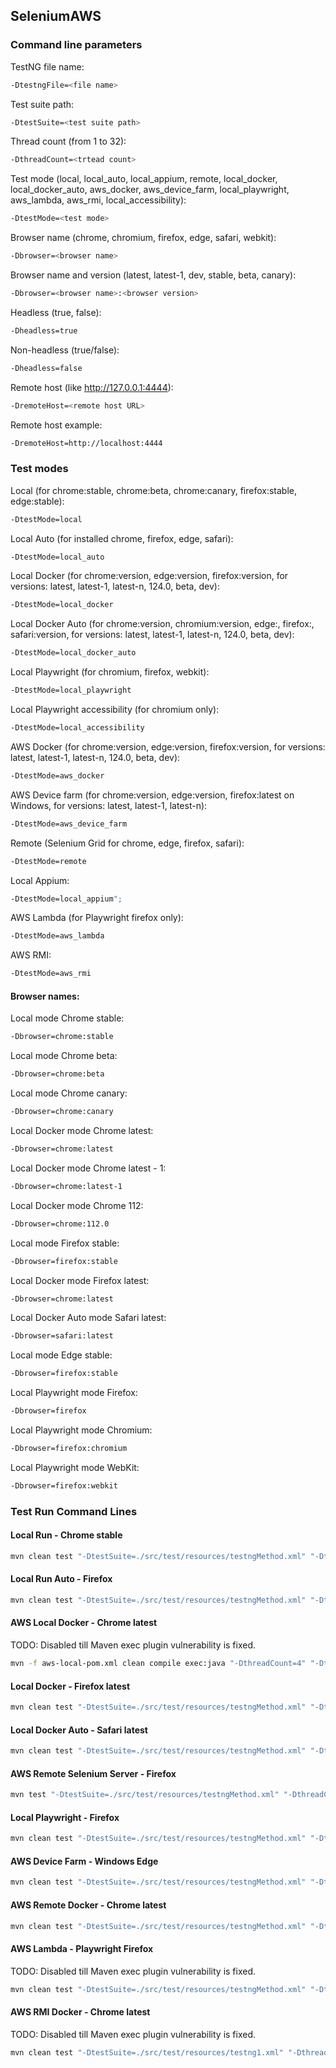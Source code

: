 ## SeleniumAWS
### Command line parameters
TestNG file name:
```bash
-DtestngFile=<file name>
```
Test suite path:
```bash
-DtestSuite=<test suite path>
```
Thread count (from 1 to 32):
```bash
-DthreadCount=<trtead count>
```
Test mode (local, local_auto, local_appium, remote, local_docker, local_docker_auto, aws_docker, aws_device_farm, local_playwright, aws_lambda, aws_rmi, local_accessibility):
```bash
-DtestMode=<test mode>
```
Browser name (chrome, chromium, firefox, edge, safari, webkit):
```bash
-Dbrowser=<browser name>
```
Browser name and version (latest, latest-1, dev, stable, beta, canary):
```bash
-Dbrowser=<browser name>:<browser version>
```
Headless (true, false):
```bash
-Dheadless=true
```
Non-headless (true/false):
```bash
-Dheadless=false
```
Remote host (like http://127.0.0.1:4444):
```bash
-DremoteHost=<remote host URL>
```
Remote host example:
```bash
-DremoteHost=http://localhost:4444
```
### Test modes
Local (for chrome:stable, chrome:beta, chrome:canary, firefox:stable, edge:stable):
```bash
-DtestMode=local
```
Local Auto (for installed chrome, firefox, edge, safari):
```bash
-DtestMode=local_auto
```
Local Docker (for chrome:version, edge:version, firefox:version,
for versions: latest, latest-1, latest-n, 124.0, beta, dev):
```bash
-DtestMode=local_docker
```
Local Docker Auto (for chrome:version, chromium:version, edge:<version>, firefox:<version>, safari:version,
for versions: latest, latest-1, latest-n, 124.0, beta, dev):
```bash
-DtestMode=local_docker_auto
```
Local Playwright (for chromium, firefox, webkit):
```bash
-DtestMode=local_playwright
```
Local Playwright accessibility (for chromium only):
```bash
-DtestMode=local_accessibility
```
AWS Docker (for chrome:version, edge:version, firefox:version,
for versions: latest, latest-1, latest-n, 124.0, beta, dev):
```bash
-DtestMode=aws_docker
```
AWS Device farm (for chrome:version, edge:version, firefox:latest on Windows,
for versions: latest, latest-1, latest-n):
```bash
-DtestMode=aws_device_farm
```
Remote (Selenium Grid for chrome, edge, firefox, safari):
```bash
-DtestMode=remote
```
Local Appium:
```bash
-DtestMode=local_appium";
```
AWS Lambda (for Playwright firefox only):
```bash
-DtestMode=aws_lambda
```
AWS RMI:
```bash
-DtestMode=aws_rmi
```
#### Browser names:
Local mode Chrome stable:
```bash
-Dbrowser=chrome:stable
```
Local mode Chrome beta:
```bash
-Dbrowser=chrome:beta
```
Local mode Chrome canary:
```bash
-Dbrowser=chrome:canary
```
Local Docker mode Chrome latest:
```bash
-Dbrowser=chrome:latest
```
Local Docker mode Chrome latest - 1:
```bash
-Dbrowser=chrome:latest-1
```
Local Docker mode Chrome 112:
```bash
-Dbrowser=chrome:112.0
```
Local mode Firefox stable:
```bash
-Dbrowser=firefox:stable
```
Local Docker mode Firefox latest:
```bash
-Dbrowser=chrome:latest
```
Local Docker Auto mode Safari latest:
```bash
-Dbrowser=safari:latest
```
Local mode Edge stable:
```bash
-Dbrowser=firefox:stable
```
Local Playwright mode Firefox:
```bash
-Dbrowser=firefox
```
Local Playwright mode Chromium:
```bash
-Dbrowser=firefox:chromium
```
Local Playwright mode WebKit:
```bash
-Dbrowser=firefox:webkit
```
### Test Run Command Lines
#### Local Run - Chrome stable
```bash
mvn clean test "-DtestSuite=./src/test/resources/testngMethod.xml" "-DthreadCount=2" "-DtestMode=local" "-Dbrowser=firefox:stable"
```    
#### Local Run Auto - Firefox
```bash
mvn clean test "-DtestSuite=./src/test/resources/testngMethod.xml" "-DthreadCount=2" "-DtestMode=local_auto" "-Dbrowser=firefox"
```    
#### AWS Local Docker - Chrome latest
TODO: Disabled till Maven exec plugin vulnerability is fixed.
```bash
mvn -f aws-local-pom.xml clean compile exec:java "-DthreadCount=4" "-DtestMode=local_docker" "-Dbrowser=chrome:latest" "-DtestngFile=testngMethod.xml"
```
#### Local Docker - Firefox latest
```bash
mvn clean test "-DtestSuite=./src/test/resources/testngMethod.xml" "-DthreadCount=2" "-DtestMode=local_docker" "-Dbrowser=firefox:latest"
```
#### Local Docker Auto - Safari latest
```bash
mvn clean test "-DtestSuite=./src/test/resources/testngMethod.xml" "-DthreadCount=2" "-DtestMode=local_docker_auto" "-Dbrowser=safari:latest"
```
#### AWS Remote Selenium Server - Firefox
```bash
mvn test "-DtestSuite=./src/test/resources/testngMethod.xml" "-DthreadCount=1" "-DtestMode=remote" "-Dbrowser=firefox:latest" "-DremoteHost=http://127.0.0.1:4444"
```
#### Local Playwright - Firefox
```bash
mvn clean test "-DtestSuite=./src/test/resources/testngMethod.xml" "-DthreadCount=2" "-DtestMode=local_playwright" "-Dbrowser=firefox"
```
#### AWS Device Farm - Windows Edge
```bash
mvn clean test "-DtestSuite=./src/test/resources/testngMethod.xml" "-DthreadCount=5" "-DtestMode=aws_device_farm" "-Dbrowser=edge:latest"
```
#### AWS Remote Docker - Chrome latest
```bash
mvn clean test "-DtestSuite=./src/test/resources/testngMethod.xml" "-DthreadCount=8" "-DtestMode=aws_docker" "-Dbrowser=chrome:latest"
```
#### AWS Lambda - Playwright Firefox
TODO: Disabled till Maven exec plugin vulnerability is fixed.
```bash
mvn clean test "-DtestSuite=./src/test/resources/testngMethod.xml" "-DthreadCount=1" "-DtestMode=aws_lambda"
```
#### AWS RMI Docker - Chrome latest
TODO: Disabled till Maven exec plugin vulnerability is fixed.
```bash
mvn clean test "-DtestSuite=./src/test/resources/testng1.xml" "-DthreadCount=4" "-DtestMode=aws_rmi" "-Dbrowser=chrome:latest"
```
